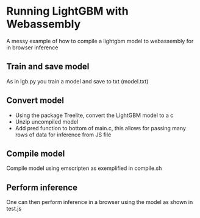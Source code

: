 # Running LightGBM with Webassembly
A messy example of how to compile a lightgbm model to webassembly for in browser inference

## Train and save model
As in lgb.py you train a model and save to txt (model.txt)

## Convert model
- Using the package Treelite, convert the LightGBM model to a c
- Unzip uncompiled model
- Add pred function to bottom of main.c, this allows for passing many rows of data for inference from JS file

## Compile model
Compile model using emscripten as exemplified in compile.sh

## Perform inference
One can then perform inference in a browser using the model as shown in test.js
